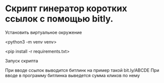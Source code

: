 #  Скрипт гинератор коротких ссылок с помощью bitly.

Установить виртуальное окружение

<python3 -m venv venv>

<pip install -r requirements.txt>

Запуск скрипта 

<python bitly.py>

При вводе ссылок выводится битлинк на пример такой bit.ly/ABCDE
При вводе в программу битлинка выведется сумма кликов по нему